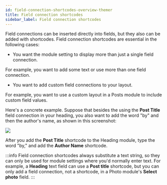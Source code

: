 ```yaml
---
id: field-connection-shortcodes-overview-themer
title: Field connection shortcodes
sidebar_label: Field connection shortcodes
---
```


Field connections can be inserted directly into fields, but they also can be added with shortcodes. Field connection shortcodes are essential in the following cases:

  * You want the module setting to display more than just a single field connection.

  For example, you want to add some text or use more than one field connection.

  * You want to add custom field connections to your layout.

  For example, you want to use a custom layout in a Posts module to include custom field values.

Here's a concrete example. Suppose that besides the using the **Post Title** field connection in your heading, you also want to add the word "by" and then the author's name, as shown in this screenshot:

![](/img/field-connection-shortcodes-overview-themer-e6998ce8.jpg)

After you add the **Post Title** shortcode to the Heading module, type the word "by," and add the **Author Name** shortcode.

:::info
Field connection shortcodes always substitute a text string, so they can only be used for module settings where you'd normally enter text. For example, a **Heading**  text field can use a **Post title** shortcode, but you can only add a field connection, not a shortcode, in a Photo module's **Select photo** field.
:::
